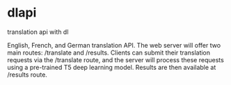 # dlapi
translation api with dl

English, French, and German translation API. The web server will offer two main routes: /translate and /results. Clients can submit their translation requests via the /translate route, and the server will process these requests using a pre-trained T5 deep learning model. Results are then available at /results route.




